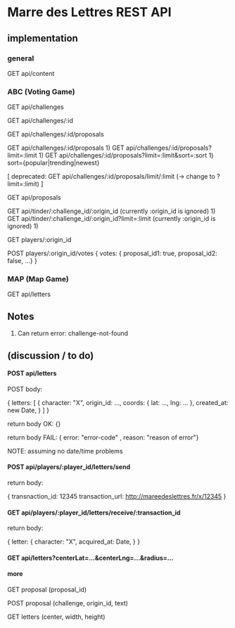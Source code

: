 # Marre des Lettres REST API

## implementation

### general

GET api/content

### ABC (Voting Game)

GET api/challenges

GET api/challenges/:id

GET api/challenges/:id/proposals

GET api/challenges/:id/proposals 1)
GET api/challenges/:id/proposals?limit=:limit 1)
GET api/challenges/:id/proposals?limit=:limit&sort=:sort 1) sort={popular|trending|newest}

[ deprecated: GET api/challenges/:id/proposals/limit/:limit (-> change to ?limit=:limit) ]

GET api/proposals

GET api/tinder/:challenge_id/:origin_id (currently :origin_id is ignored) 1)
GET api/tinder/:challenge_id/:origin_id?limit=:limit (currently :origin_id is ignored) 1)

GET players/:origin_id

POST players/:origin_id/votes { votes: { proposal_id1: true, proposal_id2: false, ...} }

### MAP (Map Game)

GET api/letters

## Notes

1) Can return error: challenge-not-found

## (discussion / to do)

#### POST api/letters 
POST body: 

{ letters:
  [ 
    { 
      character: "X",
      origin_id: ...,
      coords: {
        lat: ...,
        lng: ...
      },
      created_at: new Date,
    } 
  ]
}

return body OK: {}

return body FAIL: { error: "error-code" , reason: "reason of error"}

NOTE: assuming no date/time problems

#### POST api/players/:player_id/letters/send
return body:

{
  transnaction_id: 12345
  transaction_url: http://mareedeslettres.fr/x/12345
}

#### GET api/players/:player_id/letters/receive/:transaction_id
return body:

{
  letter: {
    character: "X",
    acquired_at: Date,
  }
}

#### GET api/letters?centerLat=...&centerLng=...&radius=...

#### more

GET proposal (proposal_id)

POST proposal (challenge, origin_id, text)

GET letters (center, width, height)
